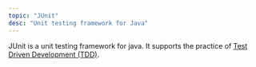 ```yaml
---
topic: "JUnit"
desc: "Unit testing framework for Java"
---
```


JUnit is a unit testing framework for java.  It supports the practice of [Test Driven Development (TDD)](/topics/test_driven_development).


